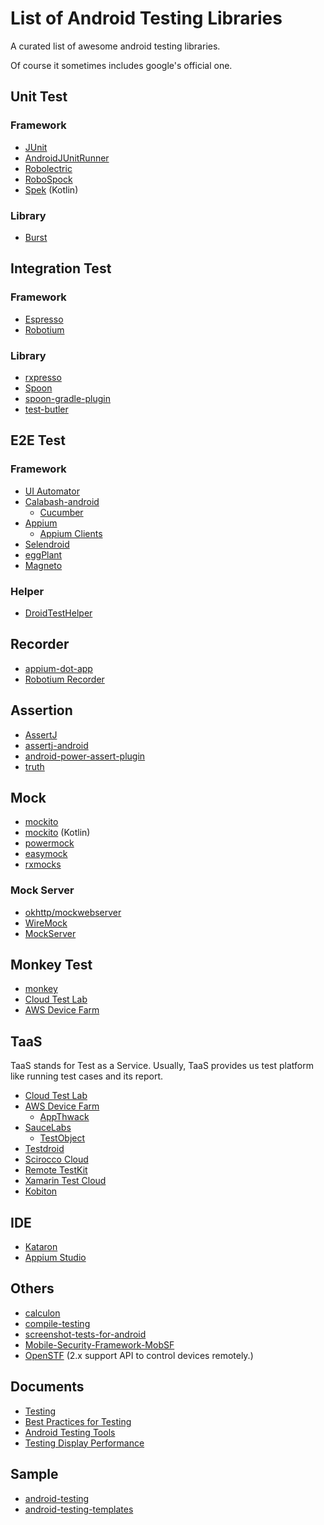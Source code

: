 # List of Android Testing Libraries

A curated list of awesome android testing libraries.

Of course it sometimes includes google's official one.

## Unit Test

### Framework

- [JUnit](https://github.com/junit-team/junit)
- [AndroidJUnitRunner](https://developer.android.com/tools/testing-support-library/index.html#AndroidJUnitRunner)
- [Robolectric](https://github.com/robolectric/robolectric)
- [RoboSpock](https://github.com/robospock/RoboSpock)
- [Spek](https://github.com/JetBrains/spek) (Kotlin)

### Library

- [Burst](https://github.com/square/burst)

## Integration Test

### Framework

- [Espresso](https://developer.android.com/tools/testing-support-library/index.html#Espresso)
- [Robotium](https://github.com/RobotiumTech/robotium)

### Library

- [rxpresso](https://github.com/novoda/rxpresso)
- [Spoon](https://github.com/square/spoon)
- [spoon-gradle-plugin](https://github.com/stanfy/spoon-gradle-plugin)
- [test-butler](https://github.com/linkedin/test-butler)

## E2E Test

### Framework

- [UI Automator](https://developer.android.com/tools/testing-support-library/index.html#UIAutomator)
- [Calabash-android](https://github.com/calabash/calabash-android)
    - [Cucumber](https://github.com/cucumber/cucumber)
- [Appium](https://github.com/appium/appium)
    - [Appium Clients](https://github.com/appium/appium/blob/master/docs/en/about-appium/appium-clients.md)
- [Selendroid](https://github.com/selendroid/selendroid)
- [eggPlant](http://www.testplant.com/eggplant/testing-tools/eggplant-mobile-eggon/)
- [Magneto](https://github.com/EverythingMe/magneto)

### Helper
- [DroidTestHelper](https://github.com/KazuCocoa/DroidTestHelper)

## Recorder

- [appium-dot-app](https://github.com/appium/appium-dot-app)
- [Robotium Recorder](http://robotium.com/products/robotium-recorder)

## Assertion

- [AssertJ](http://joel-costigliola.github.io/assertj/)
- [assertj-android](https://github.com/square/assertj-android)
- [android-power-assert-plugin](https://github.com/gfx/android-power-assert-plugin)
- [truth](https://github.com/google/truth)

## Mock

- [mockito](https://github.com/mockito/mockito)
- [mockito](https://github.com/nhaarman/mockito-kotlin) (Kotlin)
- [powermock](https://github.com/jayway/powermock)
- [easymock](https://github.com/easymock/easymock)
- [rxmocks](https://github.com/novoda/rxmocks)

### Mock Server

- [okhttp/mockwebserver](https://github.com/square/okhttp/tree/master/mockwebserver)
- [WireMock](http://wiremock.org/)
- [MockServer](http://www.mock-server.com/)

## Monkey Test

- [monkey](https://developer.android.com/tools/help/monkey.html)
- [Cloud Test Lab](https://developers.google.com/cloud-test-lab/)
- [AWS Device Farm](https://aws.amazon.com/jp/device-farm/)

## TaaS
TaaS stands for Test as a Service. Usually, TaaS provides us test platform like running test cases and its report.

- [Cloud Test Lab](https://developers.google.com/cloud-test-lab/)
- [AWS Device Farm](https://aws.amazon.com/jp/device-farm/)
    - [AppThwack](https://appthwack.com/landing)
- [SauceLabs](https://saucelabs.com/)
    - [TestObject](https://testobject.com/)
- [Testdroid](http://testdroid.com/)
- [Scirocco Cloud](http://www.scirocco-cloud.com/ja/price.html)
- [Remote TestKit](https://appkitbox.com/)
- [Xamarin Test Cloud](http://xamarin.com/test-cloud)
- [Kobiton](https://kobiton.com)

## IDE
- [Kataron](https://www.katalon.com)
- [Appium Studio](https://experitest.com/appium-studio/)

## Others

- [calculon](https://github.com/mttkay/calculon)
- [compile-testing](https://github.com/google/compile-testing)
- [screenshot-tests-for-android](https://github.com/facebook/screenshot-tests-for-android)
- [Mobile-Security-Framework-MobSF](https://github.com/ajinabraham/Mobile-Security-Framework-MobSF)
- [OpenSTF](https://github.com/openstf) (2.x support API to control devices remotely.)

## Documents

- [Testing](http://developer.android.com/tools/testing/index.html)
- [Best Practices for Testing](https://developer.android.com/training/testing.html)
- [Android Testing Tools](https://developer.android.com/tools/testing/testing-tools.html)
- [Testing Display Performance](https://developer.android.com/preview/testing/performance.html)

## Sample

- [android-testing](https://github.com/googlesamples/android-testing)
- [android-testing-templates](https://github.com/googlesamples/android-testing-templates)
